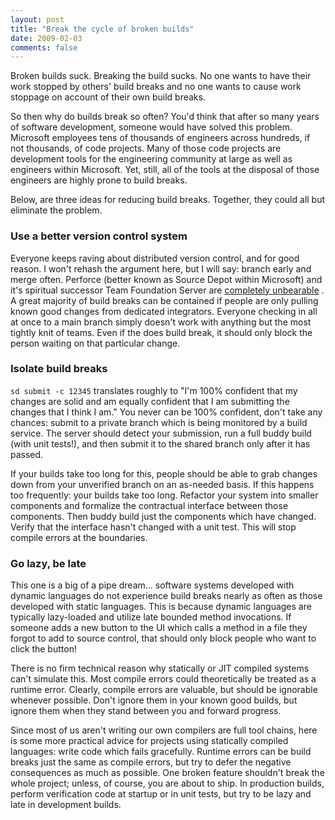 ```yaml
---
layout: post
title: "Break the cycle of broken builds"
date: 2009-02-03
comments: false
---
```


Broken builds suck. Breaking the build sucks. No one wants to have their work
stopped by others' build breaks and no one wants to cause work stoppage on
account of their own build breaks.

So then why do builds break so often? You'd think that after so many years of
software development, someone would have solved this problem. Microsoft
employees tens of thousands of engineers across hundreds, if not thousands, of
code projects. Many of those code projects are development tools for the
engineering community at large as well as engineers within Microsoft. Yet,
still, all of the tools at the disposal of those engineers are highly prone to
build breaks.

Below, are three ideas for reducing build breaks. Together, they could all but
eliminate the problem.

### Use a better version control system

Everyone keeps raving about distributed version control, and for good reason. I
won't rehash the argument here, but I will say: branch early and merge often.
Perforce (better known as Source Depot within Microsoft) and it's spiritual
successor Team Foundation Server are [completely unbearable][1] . A great
majority of build breaks can be contained if people are only pulling known good
changes from dedicated integrators. Everyone checking in all at once to a main
branch simply doesn't work with anything but the most tightly knit of teams.
Even if the does build break, it should only block the person waiting on that
particular change.

### Isolate build breaks

`sd submit -c 12345` translates roughly to "I'm 100% confident that my changes
are solid and am equally confident that I am submitting the changes that I
think I am." You never can be 100% confident, don't take any chances: submit to
a private branch which is being monitored by a build service. The server should
detect your submission, run a full buddy build (with unit tests!), and then
submit it to the shared branch only after it
has passed.

If your builds take too long for this, people should be able to grab changes
down from your unverified branch on an as-needed basis. If this happens too
frequently: your builds take too long. Refactor your system into smaller
components and formalize the contractual interface between those components.
Then buddy build just the components which have changed. Verify that the
interface hasn't changed with a unit test. This will stop compile errors at the
boundaries.

### Go lazy, be late

This one is a big of a pipe dream... software systems developed with dynamic
languages do not experience build breaks nearly as often as those developed
with static languages. This is because dynamic languages are typically
lazy-loaded and utilize late bounded method invocations. If someone adds a new
button to the UI which calls a method in a file they forgot to add to source
control, that should only block people who want to click the button!

There is no firm technical reason why statically or JIT compiled systems can't
simulate this. Most compile errors could theoretically be treated as a runtime
error. Clearly, compile errors are valuable, but should be ignorable whenever
possible. Don't ignore them in your known good builds, but ignore them when
they stand between you and forward progress.

Since most of us aren't writing our own compilers are full tool chains, here is
some more practical advice for projects using statically compiled languages:
write code which fails gracefully. Runtime errors can be build breaks just the
same as compile errors, but try to defer the negative consequences as much as
possible. One broken feature shouldn't break the whole project; unless, of
course, you are about to ship. In production builds, perform verification code
at startup or in unit tests, but try to be lazy and late in development builds.

[1]: http://weblog.masukomi.org/2007/8/31/dear-perforce-fuck-you
